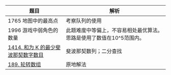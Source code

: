 | 题目                                                         | 解析                                                         |
| ------------------------------------------------------------ | ------------------------------------------------------------ |
| 1765 地图中的最高点                                          | 考察队列的使用                                               |
| 1996 游戏中弱角色的数量                                      | 此题难度中等偏上，不容易相处最优算法。思路是使用了数值在10^5范围内。 |
| [1414. 和为 K 的最少斐波那契数字数目](https://leetcode-cn.com/problems/find-the-minimum-number-of-fibonacci-numbers-whose-sum-is-k/) | 斐波那契数列；二分查找                                       |
| [189. 轮转数组](https://leetcode-cn.com/problems/rotate-array/) | 原地解法                                                     |

